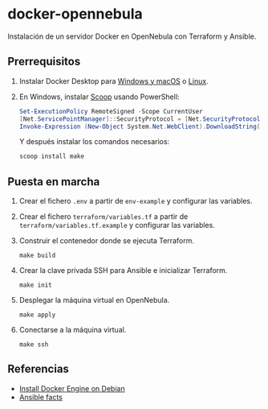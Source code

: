 # docker-opennebula

Instalación de un servidor Docker en OpenNebula con Terraform y Ansible.

## Prerrequisitos

1. Instalar Docker Desktop para [Windows y macOS](https://www.docker.com/products/docker-desktop/)
   o [Linux](https://docs.docker.com/desktop/linux/install/).

2. En Windows, instalar [Scoop](https://scoop.sh) usando PowerShell:

   ```powershell
   Set-ExecutionPolicy RemoteSigned -Scope CurrentUser
   [Net.ServicePointManager]::SecurityProtocol = [Net.SecurityProtocolType]::Tls12
   Invoke-Expression (New-Object System.Net.WebClient).DownloadString('https://get.scoop.sh')
   ```

   Y después instalar los comandos necesarios:

   ```powershell
   scoop install make
   ```

## Puesta en marcha

1. Crear el fichero `.env` a partir de `env-example` y configurar las variables.
2. Crear el fichero `terraform/variables.tf` a partir de `terraform/variables.tf.example` y configurar las variables.
3. Construir el contenedor donde se ejecuta Terraform.

    ```shell
    make build
    ```
4. Crear la clave privada SSH para Ansible e inicializar Terraform.

    ```shell
    make init
    ```

5. Desplegar la máquina virtual en OpenNebula.

    ```shell
    make apply
    ```

6. Conectarse a la máquina virtual.

    ```shell
    make ssh
    ```

## Referencias

- [Install Docker Engine on Debian](https://docs.docker.com/engine/install/debian/)
- [Ansible facts](https://docs.ansible.com/ansible/latest/playbook_guide/playbooks_vars_facts.html)
